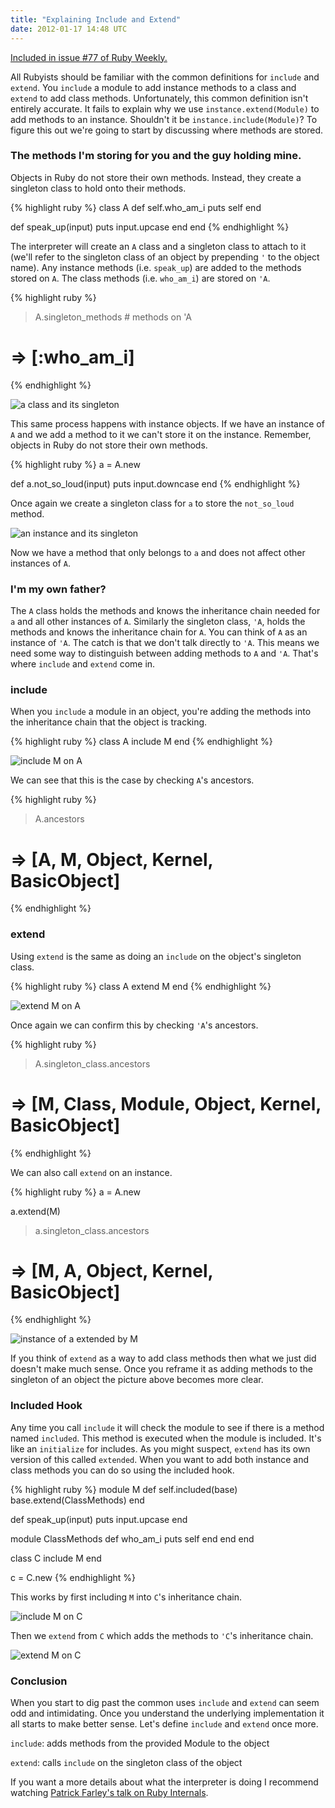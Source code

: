 ```yaml
---
title: "Explaining Include and Extend"
date: 2012-01-17 14:48 UTC
---
```


<div class="panel callout">
  <a href="//rubyweekly.com/issues/77">Included in issue #77 of Ruby Weekly.</a>
</div>

All Rubyists should be familiar with the common definitions for `include` and `extend`.
You `include` a module to add instance methods to a class and `extend` to add class methods.
Unfortunately, this common definition isn't entirely accurate.
It fails to explain why we use `instance.extend(Module)` to add methods to an instance.
Shouldn't it be `instance.include(Module)`?
To figure this out we're going to start by discussing where methods are stored.
<!--more-->

### The methods I'm storing for you and the guy holding mine.

Objects in Ruby do not store their own methods.
Instead, they create a singleton class to hold onto their methods.

{% highlight ruby %}
class A
  def self.who_am_i
    puts self
  end

  def speak_up(input)
    puts input.upcase
  end
end
{% endhighlight %}

The interpreter will create an `A` class and a singleton class to attach to it (we'll refer to the singleton class of an object by prepending `'` to the object name).
Any instance methods (i.e. `speak_up`) are added to the methods stored on `A`.
The class methods (i.e. `who_am_i`) are stored on `'A`.

{% highlight ruby %}
> A.singleton_methods # methods on 'A
# => [:who_am_i]
{% endhighlight %}

![a class and its singleton](/images/explaining-include-and-extend/1.png)

This same process happens with instance objects.
If we have an instance of `A` and we add a method to it we can't store it on the instance.
Remember, objects in Ruby do not store their own methods.

{% highlight ruby %}
a = A.new

def a.not_so_loud(input)
  puts input.downcase
end
{% endhighlight %}

Once again we create a singleton class for `a` to store the `not_so_loud` method.

![an instance and its singleton](/images/explaining-include-and-extend/2.png)

Now we have a method that only belongs to `a` and does not affect other instances of `A`.

### I'm my own father?

The `A` class holds the methods and knows the inheritance chain needed for `a` and all other instances of `A`.
Similarly the singleton class, `'A`, holds the methods and knows the inheritance chain for `A`.
You can think of `A` as an instance of `'A`.
The catch is that we don't talk directly to `'A`.
This means we need some way to distinguish between adding methods to `A` and `'A`.
That's where `include` and `extend` come in.

### include

When you `include` a module in an object, you're adding the methods into the inheritance chain that the object is tracking.

{% highlight ruby %}
class A
  include M
end
{% endhighlight %}

![include M on A](/images/explaining-include-and-extend/3.png)

We can see that this is the case by checking `A`'s ancestors.

{% highlight ruby %}
> A.ancestors
# => [A, M, Object, Kernel, BasicObject]
{% endhighlight %}

### extend

Using `extend` is the same as doing an `include` on the object's singleton class.

{% highlight ruby %}
class A
  extend M
end
{% endhighlight %}

![extend M on A](/images/explaining-include-and-extend/4.png)

Once again we can confirm this by checking `'A`'s ancestors.

{% highlight ruby %}
> A.singleton_class.ancestors
# => [M, Class, Module, Object, Kernel, BasicObject]
{% endhighlight %}

We can also call `extend` on an instance.

{% highlight ruby %}
a = A.new

a.extend(M)

> a.singleton_class.ancestors
# => [M, A, Object, Kernel, BasicObject]
{% endhighlight %}

![instance of a extended by M](/images/explaining-include-and-extend/5.png)

If you think of `extend` as a way to add class methods then what we just did doesn't make much sense.
Once you reframe it as adding methods to the singleton of an object the picture above becomes more clear.

### Included Hook

Any time you call `include` it will check the module to see if there is a method named `included`.
This method is executed when the module is included.
It's like an `initialize` for includes.
As you might suspect, `extend` has its own version of this called `extended`.
When you want to add both instance and class methods you can do so using the included hook.

{% highlight ruby %}
module M
  def self.included(base)
    base.extend(ClassMethods)
  end

  def speak_up(input)
    puts input.upcase
  end

  module ClassMethods
    def who_am_i
      puts self
    end
  end
end

class C
  include M
end

c = C.new
{% endhighlight %}

This works by first including `M` into `C`'s inheritance chain.

![include M on C](/images/explaining-include-and-extend/6.png)

Then we `extend` from `C` which adds the methods to `'C`'s inheritance chain.

![extend M on C](/images/explaining-include-and-extend/7.png)

### Conclusion

When you start to dig past the common uses `include` and `extend` can seem odd and intimidating.
Once you understand the underlying implementation it all starts to make better sense.
Let's define `include` and `extend` once more.

`include`: adds methods from the provided Module to the object

`extend`: calls `include` on the singleton class of the object

 If you want a more details about what the interpreter is doing I recommend watching [Patrick Farley's talk on Ruby Internals][1].

[1]: http://confreaks.com/videos/825-mwrc2008-ruby-internals
